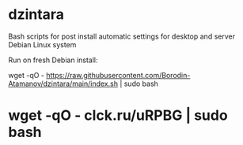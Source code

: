 # dzintara
Bash scripts for post install automatic settings for desktop and server Debian Linux system

Run on fresh Debian install:

wget -qO - https://raw.githubusercontent.com/Borodin-Atamanov/dzintara/main/index.sh | sudo bash


# wget -qO - clck.ru/uRPBG | sudo bash
